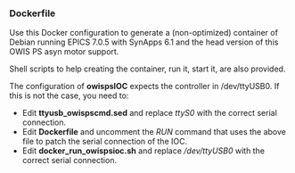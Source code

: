 ### Dockerfile

Use this Docker configuration to generate a (non-optimized) container of Debian running EPICS 7.0.5 with SynApps 6.1 and the head version of this OWIS PS asyn motor support.

Shell scripts to help creating the container, run it, start it, are also provided.

The configuration of **owispsIOC** expects the controller in /dev/ttyUSB0. If this is not the case, you need to:
- Edit **ttyusb_owispscmd.sed** and replace _ttyS0_ with the correct serial connection.
- Edit **Dockerfile** and uncomment the _RUN_ command that uses the above file to patch the serial connection of the IOC.
- Edit **docker_run_owispsioc.sh** and replace _/dev/ttyUSB0_ with the correct serial connection.

